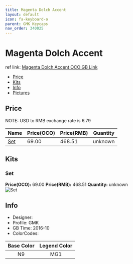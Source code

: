 ```yaml
---
title: Magenta Dolch Accent
layout: default
icon: fa-keyboard-o
parent: GMK Keycaps
nav_order: 340025
---
```


# Magenta Dolch Accent

ref link: [Magenta Dolch Accent OCO GB Link](https://www.originativeco.com/products/magenta-dolch-accent)

* [Price](#price)
* [Kits](#kits)
* [Info](#info)
* [Pictures](#pictures)


## Price  
NOTE: USD to RMB exchange rate is 6.79

| Name          | Price(OCO)    |  Price(RMB) | Quantity |
| ------------- | ------------ |  ---------- | -------- |
|[Set](#set)|69.00|468.51|unknown|


## Kits
### Set
**Price(OCO):** 69.00    **Price(RMB):** 468.51    **Quantity:** unknown  
<img src="{{ 'assets/images/gmk-keycaps/magentadolchaccent/kits_pics/set.png' | relative_url }}" alt="Set" class="image featured">


## Info
* Designer: 
* Profile: GMK 
* GB Time: 2016-10
* ColorCodes:  

|Base Color|Legend Color
| :-------------: | :-------------:
|N9|MG1
